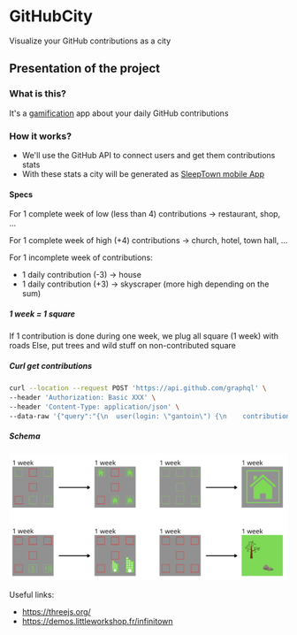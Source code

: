 # GitHubCity
Visualize your GitHub contributions as a city

## Presentation of the project
### What is this?
It's a [gamification](https://en.wikipedia.org/wiki/Gamification) app about your daily GitHub contributions

### How it works?
- We'll use the GitHub API to connect users and get them contributions stats
- With these stats a city will be generated as [SleepTown mobile App](https://sleeptown.seekrtech.com/)

#### Specs
For 1 complete week of low (less than 4) contributions → restaurant, shop, ...

For 1 complete week of high (+4) contributions → church, hotel, town hall, ...

For 1 incomplete week of contributions:
- 1 daily contribution (-3) → house
- 1 daily contribution (+3) → skyscraper (more high depending on the sum)

##### 1 week = 1 square
If 1 contribution is done during one week, we plug all square (1 week) with roads
Else, put trees and wild stuff on non-contributed square


##### Curl get contributions
```bash
curl --location --request POST 'https://api.github.com/graphql' \
--header 'Authorization: Basic XXX' \
--header 'Content-Type: application/json' \
--data-raw '{"query":"{\n  user(login: \"gantoin\") {\n    contributionsCollection {\n      contributionCalendar {\n        totalContributions\n        weeks {\n          contributionDays {\n            contributionCount\n            weekday\n            date\n          }\n        }\n      }\n    }\n  }\n}","variables":{}}'
```

##### Schema
![](schema.png)

Useful links:
- https://threejs.org/
- https://demos.littleworkshop.fr/infinitown
